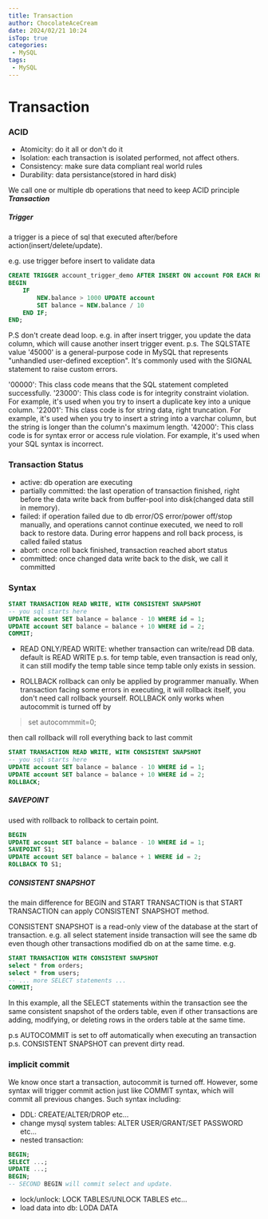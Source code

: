 ```yaml
---
title: Transaction
author: ChocolateAceCream
date: 2024/02/21 10:24
isTop: true
categories:
 - MySQL
tags:
 - MySQL
---
```


# Transaction <Badge text="MySQL" type="warning" />

### ACID
- Atomicity: do it all or don't do it
- Isolation: each transaction is isolated performed, not affect others.
- Consistency: make sure data compliant real world rules
- Durability: data persistance(stored in hard disk)

We call one or multiple db operations that need to keep ACID principle ***Transaction***

##### Trigger
a trigger is a piece of sql that executed after/before action(insert/delete/update).

e.g. use trigger before insert to validate data
```sql
CREATE TRIGGER account_trigger_demo AFTER INSERT ON account FOR EACH ROW
BEGIN
	IF
		NEW.balance > 1000 UPDATE account
		SET balance = NEW.balance / 10
	END IF;
END;
```
P.S don't create dead loop. e.g. in after insert trigger, you update the data column, which will cause another insert trigger event.
p.s. The SQLSTATE value '45000' is a general-purpose code in MySQL that represents "unhandled user-defined exception". It's commonly used with the SIGNAL statement to raise custom errors.

'00000': This class code means that the SQL statement completed successfully.
'23000': This class code is for integrity constraint violation. For example, it's used when you try to insert a duplicate key into a unique column.
'22001': This class code is for string data, right truncation. For example, it's used when you try to insert a string into a varchar column, but the string is longer than the column's maximum length.
'42000': This class code is for syntax error or access rule violation. For example, it's used when your SQL syntax is incorrect.


### Transaction Status
- active: db operation are executing
- partially committed: the last operation of transaction finished, right before the data write back from buffer-pool into disk(changed data still in memory).
- failed: if operation failed due to db error/OS error/power off/stop manually, and operations cannot continue executed, we need to roll back to restore data. During error happens and roll back process, is called failed status
- abort: once roll back finished, transaction reached abort status
- committed: once changed data write back to the disk, we call it committed

### Syntax
```sql
START TRANSACTION READ WRITE, WITH CONSISTENT SNAPSHOT
-- you sql starts here
UPDATE account SET balance = balance - 10 WHERE id = 1;
UPDATE account SET balance = balance + 10 WHERE id = 2;
COMMIT;
```


- READ ONLY/READ WRITE: whether transaction can write/read DB data. default is READ WRITE
p.s. for temp table, even transaction is read only, it can still modify the temp table since temp table only exists in session.

- ROLLBACK
rollback can only be applied by programmer manually. When transaction facing some errors in executing, it will rollback itself, you don't need call rollback yourself. ROLLBACK only works when autocommit is turned off by
> set autocommmit=0;

then call rollback will roll everything back to last commit
```sql
START TRANSACTION READ WRITE, WITH CONSISTENT SNAPSHOT
-- you sql starts here
UPDATE account SET balance = balance - 10 WHERE id = 1;
UPDATE account SET balance = balance + 10 WHERE id = 2;
ROLLBACK;
```

##### SAVEPOINT
used with rollback to rollback to certain point.
```sql
BEGIN
UPDATE account SET balance = balance - 10 WHERE id = 1;
SAVEPOINT S1;
UPDATE account SET balance = balance + 1 WHERE id = 2;
ROLLBACK TO S1;
```

##### CONSISTENT SNAPSHOT
the main difference for BEGIN and START TRANSACTION is that START TRANSACTION can apply CONSISTENT SNAPSHOT method.

CONSISTENT SNAPSHOT is a read-only view of the database at the start of transaction. e.g. all select statement inside transaction will see the same db even though other transactions modified db on at the same time.
e.g.
```sql
START TRANSACTION WITH CONSISTENT SNAPSHOT
select * from orders;
select * from users;
-- ... more SELECT statements ...
COMMIT;

```

In this example, all the SELECT statements within the transaction see the same consistent snapshot of the orders table, even if other transactions are adding, modifying, or deleting rows in the orders table at the same time.

p.s AUTOCOMMIT is set to off automatically when executing an transaction
p.s. CONSISTENT SNAPSHOT can prevent dirty read.


### implicit commit
We know once start a transaction, autocommit is turned off. However, some syntax will trigger commit action just like COMMIT syntax, which will commit all previous changes. Such syntax including:
- DDL: CREATE/ALTER/DROP etc...
- change mysql system tables: ALTER USER/GRANT/SET PASSWORD etc...
- nested transaction:
```sql
BEGIN;
SELECT ...;
UPDATE ...;
BEGIN;
-- SECOND BEGIN will commit select and update.
```
- lock/unlock: LOCK TABLES/UNLOCK TABLES etc...
- load data into db: LODA DATA

